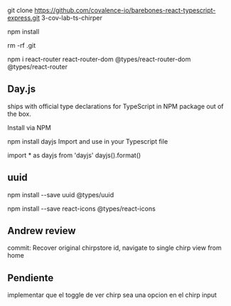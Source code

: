git clone https://github.com/covalence-io/barebones-react-typescript-express.git 3-cov-lab-ts-chirper

npm install

rm -rf .git

npm i react-router react-router-dom @types/react-router-dom @types/react-router

## Day.js

ships with official type declarations for TypeScript in NPM package out of the box.

Install via NPM

npm install dayjs
Import and use in your Typescript file

import \* as dayjs from 'dayjs'
dayjs().format()

## uuid

npm install --save uuid @types/uuid

npm install --save react-icons @types/react-icons

## Andrew review

commit: Recover original chirpstore id, navigate to single chirp view from home

## Pendiente

implementar que el toggle de ver chirp sea una opcion en el chirp input
